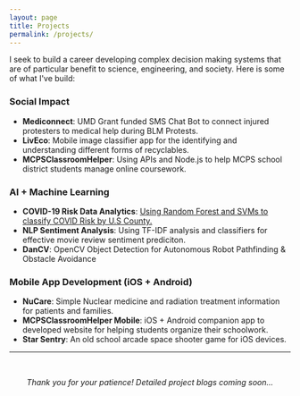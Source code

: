 ```yaml
---
layout: page
title: Projects
permalink: /projects/
---
```


I seek to build a career developing complex decision making systems that are of particular benefit to science, engineering, and society. Here is some of what I've build:

### Social Impact
* **Mediconnect**: UMD Grant funded SMS Chat Bot to connect injured protesters to medical help during BLM Protests.
* **LivEco**: Mobile image classifier app for the identifying and understanding different forms of recyclables.
* **MCPSClassroomHelper**: Using APIs and Node.js to help MCPS school district students manage online coursework.

### AI + Machine Learning
* **COVID-19 Risk Data Analytics**: [Using Random Forest and SVMs to classify COVID Risk by U.S County.](/projects/covid19)
* **NLP Sentiment Analysis**: Using TF-IDF analysis and classifiers for effective movie review sentiment prediciton.  
* **DanCV**: OpenCV Object Detection for Autonomous Robot Pathfinding & Obstacle Avoidance

### Mobile App Development (iOS + Android)
* **NuCare**: Simple Nuclear medicine and radiation treatment information for patients and families.
* **MCPSClassroomHelper Mobile**: iOS + Android companion app to developed website for helping students organize their schoolwork.  
* **Star Sentry**: An old school arcade space shooter game for iOS devices.


<hr>
<br/>
<p align="center"> <i>Thank you for your patience! Detailed project blogs coming soon...</i>
</p>